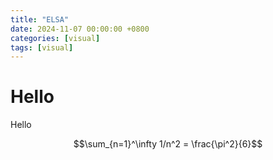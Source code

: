 ```yaml
---
title: "ELSA"
date: 2024-11-07 00:00:00 +0800
categories: [visual]
tags: [visual]
---
```


# Hello

Hello

$$\sum_{n=1}^\infty 1/n^2 = \frac{\pi^2}{6}$$
